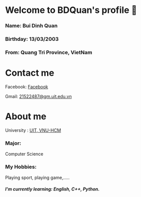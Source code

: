### <h1>Welcome to BDQuan's profile 👋 </h1>

<p> <h3> <b> Name: </b> Bui Dinh Quan </h3></p>
<p> <h3> <b> Birthday: </b> 13/03/2003 </h3></p>
<p> <h3> <b> From: </b> Quang Tri Province, VietNam </h3></p>
<p> <h1> Contact me </h1> </p>
<p> Facebook: <a href = "https://www.facebook.com/buidinhquan1303/" > Facebook </a></p>
<p> Gmail: <a href = "https://mail.google.com/mail/u/1/#inbox"> 21522487@gm.uit.edu.vn </a> </p>
<p> <h1> About me </h1></p>
<p> University : <a href ="https://en.uit.edu.vn/"> UIT, VNU-HCM </a> </p>
<p> <h3> <b> Major: </b> </h3> Computer Science </p> 
<p> <h3> <b> My Hobbies: </b> </h3> Playing sport, playing game,.....</p>
<p> <h5> I'm currently learning: English, C++, Python. </h5></p>

